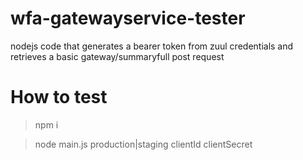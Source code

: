 # wfa-gatewayservice-tester
nodejs code that generates a bearer token from zuul credentials and retrieves a basic gateway/summaryfull post request

# How to test
> npm i

> node main.js production|staging clientId clientSecret
